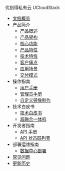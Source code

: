<div class="sidebar_title icon-product__ucloudstack">优刻得私有云 UCloudStack</div>

* [文档概览](/UCloudStack/README.md)
* 产品简介
  * [产品概述](/UCloudStack/introduction/README.md)
  * [产品架构](/UCloudStack/introduction/arch.md)
  * [核心功能](/UCloudStack/introduction/features.md)
  * [产品特性](/UCloudStack/introduction/advantages.md)
  * [技术特性](/UCloudStack/introduction/techadv.md)
  * [客户痛点](/UCloudStack/introduction/painpoint.md)
  * [应用场景](/UCloudStack/introduction/scenario.md)
  * [交付模式](/UCloudStack/introduction/deliver.md)
* 操作指南
  * [用户手册](/UCloudStack/userguide/README.md)
  * [管理员手册](/UCloudStack/adminguide/README.md)
  * [自定义镜像制作](/UCloudStack/customimage/customimage.md)
* 技术白皮书
  * [技术白皮书](/UCloudStack/techwhitepaper/README.md)
  * [超融合一体机](/UCloudStack/utrion/utrion.md)
* 开发者指南
  * [API 手册](/UCloudStack/apiguide/README.md)
  * [API 状态码列表](/UCloudStack/apiretcode/apiretcode.md)
* 部署运维指南
  * [数据中心部署](/UCloudStack/datacenterdeploy/datacenterdeploy.md)
* [常见问题](/UCloudStack/faq.md)
* [更新历史](/UCloudStack/changelog/README.md)




